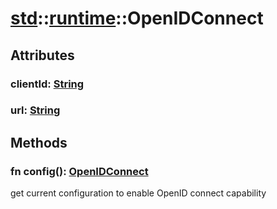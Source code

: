 # [std](/libs/std/)::[runtime](/libs/std/runtime/)::OpenIDConnect

## Attributes

### clientId:&nbsp;[String](/libs/std/core/type.String.md)

### url:&nbsp;[String](/libs/std/core/type.String.md)

## Methods
### fn config():&nbsp;[OpenIDConnect](/libs/std/runtime/type.OpenIDConnect.md)<Badge text="native" /><Badge text="static" />

get current configuration to enable OpenID connect capability
